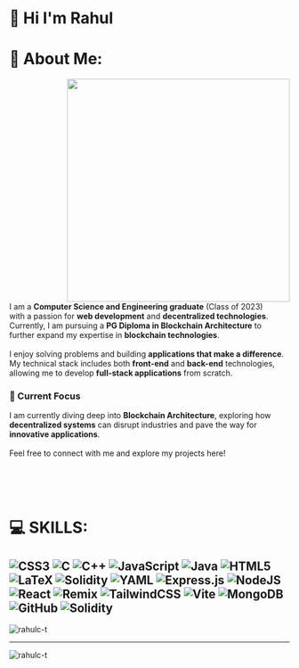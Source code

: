 # 👋 Hi I'm Rahul
# 💫 About Me:
<img src="https://media.giphy.com/media/v1.Y2lkPTc5MGI3NjExbHI4ajd1bHBnazlqM205OTNsOHNqNWZqN24zbmxyMnRneGNvNDNqMCZlcD12MV9naWZzX3NlYXJjaCZjdD1n/bGgsc5mWoryfgKBx1u/giphy.gif" align="right" height="400px" width="auto" style="padding-left: 200px"></img>
<br>I am a **Computer Science and Engineering graduate** (Class of 2023)<br>
with a passion for **web development** and **decentralized technologies**. 
<br>Currently, I am pursuing a **PG Diploma in Blockchain Architecture** to<br> further expand my expertise in **blockchain technologies**.<br><br>I enjoy solving problems and building **applications that make a difference**.<br>
My technical stack includes both **front-end** and **back-end** technologies,<br>
allowing me to develop **full-stack applications** from scratch.
### 🚀 Current Focus
I am currently diving deep into **Blockchain Architecture**, exploring how <br>
**decentralized systems** can disrupt industries and pave the way for <br>
**innovative applications**.<br><br>Feel free to connect with me and explore my projects here!<br><br>

<br><br>
# 💻 SKILLS:
![CSS3](https://img.shields.io/badge/css3-%231572B6.svg?style=for-the-badge&logo=css3&logoColor=white) ![C](https://img.shields.io/badge/c-%2300599C.svg?style=for-the-badge&logo=c&logoColor=white) ![C++](https://img.shields.io/badge/c++-%2300599C.svg?style=for-the-badge&logo=c%2B%2B&logoColor=white) ![JavaScript](https://img.shields.io/badge/javascript-%23323330.svg?style=for-the-badge&logo=javascript&logoColor=%23F7DF1E) ![Java](https://img.shields.io/badge/java-%23ED8B00.svg?style=for-the-badge&logo=openjdk&logoColor=white) ![HTML5](https://img.shields.io/badge/html5-%23E34F26.svg?style=for-the-badge&logo=html5&logoColor=white) ![LaTeX](https://img.shields.io/badge/latex-%23008080.svg?style=for-the-badge&logo=latex&logoColor=white) ![Solidity](https://img.shields.io/badge/Solidity-%23363636.svg?style=for-the-badge&logo=solidity&logoColor=white) ![YAML](https://img.shields.io/badge/yaml-%23ffffff.svg?style=for-the-badge&logo=yaml&logoColor=151515) ![Express.js](https://img.shields.io/badge/express.js-%23404d59.svg?style=for-the-badge&logo=express&logoColor=%2361DAFB) ![NodeJS](https://img.shields.io/badge/node.js-6DA55F?style=for-the-badge&logo=node.js&logoColor=white) ![React](https://img.shields.io/badge/react-%2320232a.svg?style=for-the-badge&logo=react&logoColor=%2361DAFB) ![Remix](https://img.shields.io/badge/remix-%23000.svg?style=for-the-badge&logo=remix&logoColor=white) ![TailwindCSS](https://img.shields.io/badge/tailwindcss-%2338B2AC.svg?style=for-the-badge&logo=tailwind-css&logoColor=white) ![Vite](https://img.shields.io/badge/vite-%23646CFF.svg?style=for-the-badge&logo=vite&logoColor=white) ![MongoDB](https://img.shields.io/badge/MongoDB-%234ea94b.svg?style=for-the-badge&logo=mongodb&logoColor=white) ![GitHub](https://img.shields.io/badge/github-%23121011.svg?style=for-the-badge&logo=github&logoColor=white) ![Solidity](https://img.shields.io/badge/Solidity-%23363636.svg?style=for-the-badge&logo=solidity&logoColor=white)
---

<p align="left"> <img src="https://komarev.com/ghpvc/?username=rahulc-t&label=Profile%20views&color=0e75b6&style=flat" alt="rahulc-t" /> </p>

---

<p><img align="left" src="https://github-readme-stats.vercel.app/api/top-langs?username=rahulc-t&show_icons=true&locale=en&layout=compact" alt="rahulc-t" /></p>
